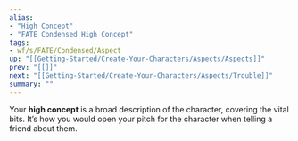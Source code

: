```yaml
---
alias:
- "High Concept"
- "FATE Condensed High Concept"
tags:
- wf/s/FATE/Condensed/Aspect
up: "[[Getting-Started/Create-Your-Characters/Aspects/Aspects]]"
prev: "[[]]"
next: "[[Getting-Started/Create-Your-Characters/Aspects/Trouble]]"
summary: ""
---
```

Your **high concept** is a broad description of the character, covering the vital bits. It’s how you would open your pitch for the character when telling a friend about them.